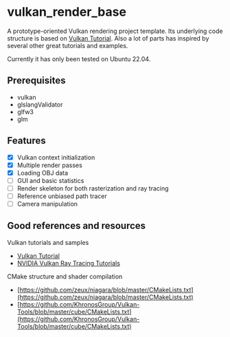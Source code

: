 # vulkan_render_base

A prototype-oriented Vulkan rendering project template. Its underlying code structure is based on [Vulkan Tutorial](https://vulkan-tutorial.com/). Also a lot of parts has inspired by several other great tutorials and examples.

Currently it has only been tested on Ubuntu 22.04.

## Prerequisites

- vulkan
- glslangValidator
- glfw3
- glm

## Features

- [x] Vulkan context initialization
- [x] Multiple render passes
- [x] Loading OBJ data
- [ ] GUI and basic statistics
- [ ] Render skeleton for both rasterization and ray tracing
- [ ] Reference unbiased path tracer
- [ ] Camera manipulation

## Good references and resources

Vulkan tutorials and samples

- [Vulkan Tutorial](https://vulkan-tutorial.com/)
- [NVIDIA Vulkan Ray Tracing Tutorials](https://github.com/nvpro-samples/vk_raytracing_tutorial_KHR)

CMake structure and shader compilation

- [https://github.com/zeux/niagara/blob/master/CMakeLists.txt](https://github.com/zeux/niagara/blob/master/CMakeLists.txt)
- [https://github.com/KhronosGroup/Vulkan-Tools/blob/master/cube/CMakeLists.txt](https://github.com/KhronosGroup/Vulkan-Tools/blob/master/cube/CMakeLists.txt)